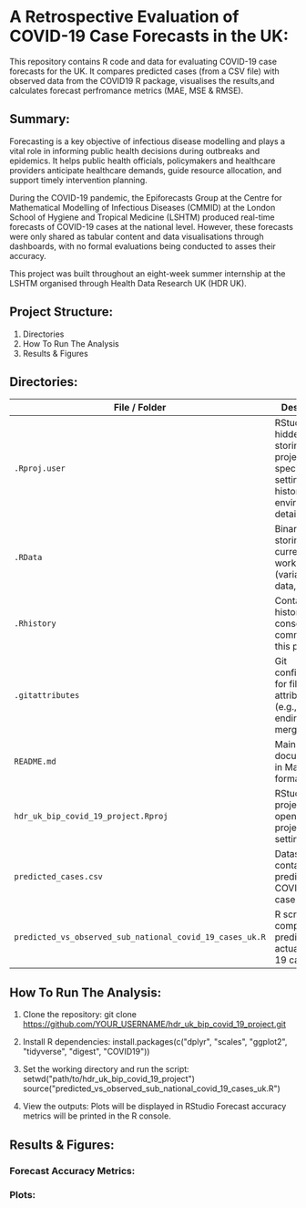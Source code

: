 # A Retrospective Evaluation of COVID-19 Case Forecasts in the UK:
This repository contains R code and data for evaluating COVID-19 case forecasts for the UK. It compares predicted cases (from a CSV file) with observed data from the COVID19 R package, visualises the results,and calculates forecast perfromance metrics (MAE, MSE & RMSE).

## Summary:
Forecasting is a key objective of infectious disease modelling and plays a vital role in informing public health decisions during outbreaks and epidemics. It helps public health officials, policymakers and healthcare providers anticipate healthcare demands, guide resource allocation, and support timely intervention planning.

During the COVID-19 pandemic, the Epiforecasts Group at the Centre for Mathematical Modelling of Infectious Diseases (CMMID) at the London School of Hygiene and Tropical Medicine (LSHTM) produced real-time forecasts of COVID-19 cases at the national level. However, these forecasts were only shared as tabular content and data visualisations through dashboards, with no formal evaluations being conducted to asses their accuracy.

This project was built throughout an eight-week summer internship at the LSHTM organised through Health Data Research UK (HDR UK).

## Project Structure:
1. Directories
2. How To Run The Analysis
3. Results & Figures

## Directories:
| File / Folder | Description |
|---------------|-------------|
| `.Rproj.user` | RStudio hidden folder storing project-specific settings, history, and environment details. |
| `.RData` | Binary file storing your current R workspace (variables, data, etc.). |
| `.Rhistory` | Contains the history of R console commands for this project. |
| `.gitattributes` | Git configuration for file attributes (e.g., line endings, merge rules). |
| `README.md` | Main project documentation in Markdown format. |
| `hdr_uk_bip_covid_19_project.Rproj` | RStudio project file that opens your project with all settings. |
| `predicted_cases.csv` | Dataset containing predicted COVID-19 case counts. |
| `predicted_vs_observed_sub_national_covid_19_cases_uk.R` | R script comparing predicted vs. actual COVID-19 case data. |

## How To Run The Analysis:
1. Clone the repository:
   git clone https://github.com/YOUR_USERNAME/hdr_uk_bip_covid_19_project.git
   
2. Install R dependencies:
   install.packages(c("dplyr", "scales", "ggplot2", "tidyverse", "digest", "COVID19"))
  
3. Set the working directory and run the script:
   setwd("path/to/hdr_uk_bip_covid_19_project")
   source("predicted_vs_observed_sub_national_covid_19_cases_uk.R")

4. View the outputs:
   Plots will be displayed in RStudio
   Forecast accuracy metrics will be printed in the R console.

## Results & Figures:
### Forecast Accuracy Metrics:



### Plots:

